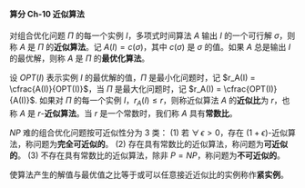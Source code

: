 #### 算分  Ch-10  近似算法

对组合优化问题 $\Pi$ 的每一个实例 $I$，多项式时间算法 $A$ 输出 $I$ 的一个可行解 $\sigma$，则称 $A$ 是 $\Pi$ 的**近似算法**。记 $A(I) = c(\sigma)$，其中 $c(\sigma)$ 是 $\sigma$ 的值。如果 $A$ 总是输出 $I$ 的最优解，则称 $A$ 是 $\Pi$ 的**最优化算法**。

设 $OPT(I)$ 表示实例 $I$ 的最优解的值，$\Pi$ 是最小化问题时，记 $r_A(I) = \cfrac{A(I)}{OPT(I)}$，当 $\Pi$ 是最大化问题时，记 $r_A(I) = \cfrac{OPT(I)}{A(I)}$. 如果对 $\Pi$ 的每一个实例 $I$，$r_A(I) \leq r$，则称近似算法 $A$ 的**近似比**为 $r$，也称 $A$ 是 $r$-**近似算法**。当 $r$ 是一个常数时，我们称 $A$ 具有**常数比**。

$NP$ 难的组合优化问题按可近似性分为 $3$ 类：
$(1)$ 若 $\forall \, \epsilon > 0$，存在 $(1+\epsilon)$-近似算法，称问题为**完全可近似的**。
$(2)$ 存在具有常数比的近似算法，称问题为**可近似的**。
$(3)$ 不存在具有常数比的近似算法，除非 $P = NP$，称问题为**不可近似的**。

使算法产生的解值与最优值之比等于或可以任意接近近似比的实例称作**紧实例**。










